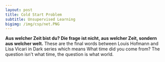 ```yaml
---
layout: post
title: Cold Start Problem
subtitle: Unsupervised Learning
bigimg: /img/csp/net.PNG
---
```


**Aus welcher Zeit bist du? Die frage ist nicht, aus welcher Zeit, sondern aus welcher welt.** These are the final words between Louis Hofmann and Lisa Vicari in Dark series which means What time did you come from? The question isn't what time, the question is what world.
